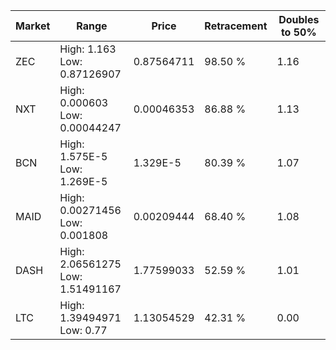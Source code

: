 | Market | Range | Price| Retracement | Doubles to 50% |
| --- | --- | --- | --- | --- |
| ZEC | High: 1.163<br />Low: 0.87126907 | 0.87564711 | 98.50 % | 1.16 |
| NXT | High: 0.000603<br />Low: 0.00044247 | 0.00046353 | 86.88 % | 1.13 |
| BCN | High: 1.575E-5<br />Low: 1.269E-5 | 1.329E-5 | 80.39 % | 1.07 |
| MAID | High: 0.00271456<br />Low: 0.001808 | 0.00209444 | 68.40 % | 1.08 |
| DASH | High: 2.06561275<br />Low: 1.51491167 | 1.77599033 | 52.59 % | 1.01 |
| LTC | High: 1.39494971<br />Low: 0.77 | 1.13054529 | 42.31 % | 0.00 |
